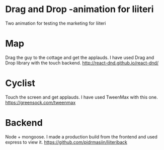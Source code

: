# Drag and Drop -animation for liiteri

Two animation for testing the marketing for liiteri

# Map

Drag the guy to the cottage and get the applauds. I have used Drag and Drop library with the touch backend. http://react-dnd.github.io/react-dnd/ 

# Cyclist

Touch the screen and get applauds. I have used TweenMax with this one. https://greensock.com/tweenmax 

# Backend

Node + mongoose. I made a production build from the frontend and used express to view it. https://github.com/pidrmasiin/liiteriback



